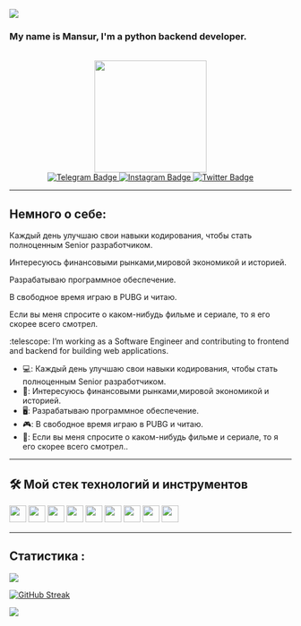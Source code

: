 <p><img src="https://visitcount.itsvg.in/api?id=MansurAzimov&label=Profile%20Views&color=12&icon=5&pretty=true"><p>

### My name is Mansur, I'm a python backend developer.
  
</br>

<div id="header" align="center">
  <img src="https://media.giphy.com/media/USV0ym3bVWQJJmNu3N/giphy.gif" width="200"/>
</div>
<div id="badges" align="center">
  <a href="https://t.me/MansurAzimov">
    <img src="https://img.shields.io/badge/Telegram-blue?style=for-the-badge&logo=telegram&logoColor=white" alt="Telegram Badge"/>
  </a>
  <a href="https://instagram.com/mans.fremen">
    <img src="https://img.shields.io/badge/Instagram-red?style=for-the-badge&logo=instagram&logoColor=white" alt="Instagram Badge"/>
  </a>
  <a href="https://twitter.com/Mans_Azimov">
    <img src="https://img.shields.io/badge/Twitter-blue?style=for-the-badge&logo=twitter&logoColor=white" alt="Twitter Badge"/>
  </a>
</div> 

---

##  Немного о себе:

<p> Каждый день улучшаю свои навыки кодирования, чтобы стать полноценным Senior разработчиком. </p>
<p> Интересуюсь финансовыми рынками,мировой экономикой и историей. </p>
<p> Разрабатываю программное обеспечение.</p>
<p> В свободное время играю в PUBG и читаю.</p>
<p> Если вы меня спросите о каком-нибудь фильме и сериале, то я его скорее всего смотрел.</p>
:telescope: I’m working as a Software Engineer and contributing to frontend and backend for building web applications.

- 💻: Каждый день улучшаю свои навыки кодирования, чтобы стать полноценным Senior разработчиком.
- 💸: Интересуюсь финансовыми рынками,мировой экономикой и историей.
- 🖥️: Разрабатываю программное обеспечение.
- 🎮: В свободное время играю в PUBG и читаю.
- 🎥:  Если вы меня спросите о каком-нибудь фильме и сериале, то я его скорее всего смотрел..




---

## :hammer_and_wrench: Мой стек технологий и инструментов
<p>
<img src="https://img.shields.io/badge/python-3670A0?style=for-the-badge&logo=python&logoColor=ffdd54" style="margin-bottom: 4px;" height="30px">
<img src="https://img.shields.io/badge/Django-007ACC?style=for-the-badge&logo=django&logoColor=white"  style="margin-bottom: 4px;" height="30px">
<img src="https://img.shields.io/badge/DJANGO-REST-ff1709?style=for-the-badge&logo=django&logoColor=white&color=ff1709&labelColor=gray" style="margin-bottom: 4px;" height="30px">
<img src="https://img.shields.io/badge/html5-%23E34F26.svg?style=for-the-badge&logo=html5&logoColor=white" style="margin-bottom: 4px;" height="30px">
<img src="https://img.shields.io/badge/css3-%231572B6.svg?style=for-the-badge&logo=css3&logoColor=white" style="margin-bottom: 4px;" height="30px">
<img src="https://img.shields.io/badge/bootstrap-%23563D7C.svg?style=for-the-badge&logo=bootstrap&logoColor=white" style="margin-bottom: 4px;" height="30px">
<img src="https://img.shields.io/badge/flask-%23000.svg?style=for-the-badge&logo=flask&logoColor=white" style="margin-bottom: 4px;" height="30px">
<img src="https://img.shields.io/badge/git-%23F05033.svg?style=for-the-badge&logo=git&logoColor=white" style="margin-bottom: 4px;" height="30px">
<img src="https://img.shields.io/badge/Postgresql-%231572B6.svg?style=for-the-badge&logo=Postgresql&logoColor=white" style="margin-bottom: 4px;" height="30px">
</p>

---

## Статистика :

<p><img src="https://metrics.lecoq.io/MansurAzimov"><p>

[![GitHub Streak](http://github-readme-streak-stats.herokuapp.com?user=MansurAzimov&theme=dark&hide_border=true&locale=ru&date_format=j%20M%5B%20Y%5D)](https://git.io/streak-stats)

<p><img src="https://github-readme-stats.vercel.app/api/top-langs/?username=MansurAzimov&layout=compact&theme=vision-friendly-dark"><p>

<!--
**MansurAzimov/MansurAzimov** is a ✨ _special_ ✨ repository because its `README.md` (this file) appears on your GitHub profile.

